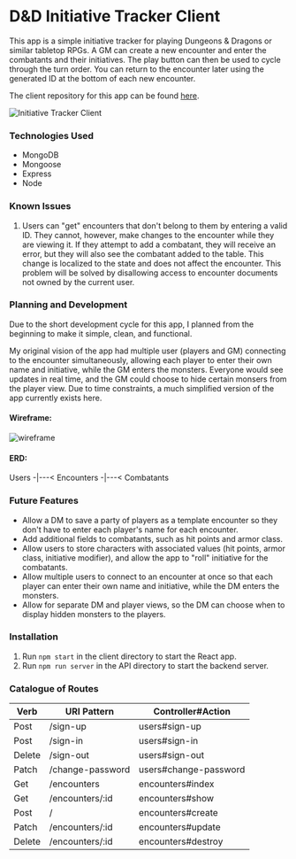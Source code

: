 # D&D Initiative Tracker Client

This app is a simple initiative tracker for playing Dungeons & Dragons or similar tabletop RPGs.  A GM can create a new encounter and enter the combatants and their initiatives.  The play button can then be used to cycle through the turn order.  You can return to the encounter later using the generated ID at the bottom of each new encounter.

The client repository for this app can be found [here](https://github.com/caseydulong/initiative-tracker-client).

![Initiative Tracker Client](https://i.imgur.com/Mk0Xl9P.png)

### Technologies Used

- MongoDB
- Mongoose
- Express
- Node

### Known Issues

1. Users can "get" encounters that don't belong to them by entering a valid ID.  They cannot, however, make changes to the encounter while they are viewing it.  If they attempt to add a combatant, they will receive an error, but they will also see the combatant added to the table.  This change is localized to the state and does not affect the encounter.  This problem will be solved by disallowing access to encounter documents not owned by the current user.

### Planning and Development

Due to the short development cycle for this app, I planned from the beginning to make it simple, clean, and functional.

My original vision of the app had multiple user (players and GM) connecting to the encounter simultaneously, allowing each player to enter their own name and initiative, while the GM enters the monsters.  Everyone would see updates in real time, and the GM could choose to hide certain monsers from the player view.  Due to time constraints, a much simplified version of the app currently exists here.

#### Wireframe:
![wireframe](https://i.imgur.com/70ahVHJ.jpg)

#### ERD:
Users -|---< Encounters -|---< Combatants

### Future Features

- Allow a DM to save a party of players as a template encounter so they don't have to enter each player's name for each encounter.
- Add additional fields to combatants, such as hit points and armor class.
- Allow users to store characters with associated values (hit points, armor class, initiative modifier), and allow the app to "roll" initiative for the combatants.
- Allow multiple users to connect to an encounter at once so that each player can enter their own name and initiative, while the DM enters the monsters.
- Allow for separate DM and player views, so the DM can choose when to display hidden monsters to the players.

### Installation

1. Run `npm start` in the client directory to start the React app.
2. Run `npm run server` in the API directory to start the backend server.

### Catalogue of Routes

| Verb   | URI Pattern      | Controller#Action     |
|--------|------------------|-----------------------|
| Post   | /sign-up         | users#sign-up         |
| Post   | /sign-in         | users#sign-in         |
| Delete | /sign-out        | users#sign-out        |
| Patch  | /change-password | users#change-password |
| Get    | /encounters      | encounters#index      |
| Get    | /encounters/:id  | encounters#show       |
| Post   | /                | encounters#create     |
| Patch  | /encounters/:id  | encounters#update     |
| Delete | /encounters/:id  | encounters#destroy    |
